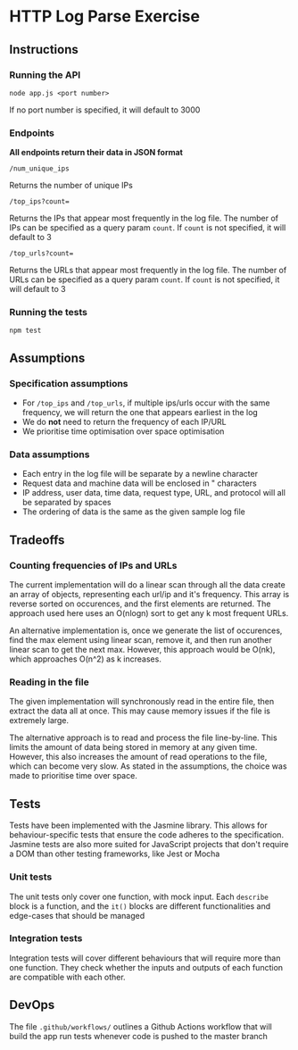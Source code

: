 
# HTTP Log Parse Exercise

## Instructions

### Running the API
```
node app.js <port number>
```
If no port number is specified, it will default to 3000
### Endpoints
**All endpoints return their data in JSON format**
```
/num_unique_ips
```
Returns the number of unique IPs
```
/top_ips?count=
```
Returns the IPs that appear most frequently in the log file. The number of IPs can
be specified as a query param `count`. If `count` is not specified, it will default
to 3
```
/top_urls?count=
```
Returns the URLs that appear most frequently in the log file. The number of URLs can
be specified as a query param `count`. If `count` is not specified, it will default
to 3
### Running the tests
```
npm test
```

## Assumptions
### Specification assumptions
- For `/top_ips` and `/top_urls`, if multiple ips/urls occur with the same frequency, we will return the one that appears earliest in the log
- We do **not** need to return the frequency of each IP/URL
- We prioritise time optimisation over space optimisation

### Data assumptions
 - Each entry in the log file will be separate by a newline character
 - Request data and machine data will be enclosed in " characters
 - IP address, user data, time data, request type, URL, and protocol will all be separated by spaces
 - The ordering of data is the same as the given sample log file
 
## Tradeoffs
### Counting frequencies of IPs and URLs
The current implementation will do a linear scan through all the data create an array of objects, representing
each url/ip and it's frequency. This array is reverse sorted on occurences, and the first
elements are returned. The approach used here uses an O(nlogn) sort to get
any k most frequent URLs.

An alternative implementation is, once we generate the list of occurences, find the max element using linear scan,
remove it, and then run another linear scan to get the next max. However, this approach would be
O(nk), which approaches O(n^2) as k increases.

### Reading in the file
The given implementation will synchronously read in the entire file, then extract the data all at once. This may cause memory issues if the file is extremely large. 

The alternative approach is to read and process the file line-by-line. This limits the amount of data being stored in memory at any given time. However, this also increases the amount of read operations to the file, which can become very slow. As stated in the assumptions, the choice was made to prioritise time over space.

## Tests
Tests have been implemented with the Jasmine library. This allows for behaviour-specific tests that ensure the code adheres to the specification. Jasmine tests are also more suited for JavaScript projects that don't require a DOM than other testing frameworks, like Jest or Mocha

### Unit tests
The unit tests only cover one function, with mock input. Each `describe` block is a function, and the `it()` blocks are different functionalities and edge-cases that should be managed
### Integration tests
Integration tests will cover different behaviours that will require more than one function. They check whether the inputs and outputs of each function are compatible with each other.

## DevOps
The file `.github/workflows/` outlines a Github Actions workflow that will build the app run tests whenever code is pushed to the master branch